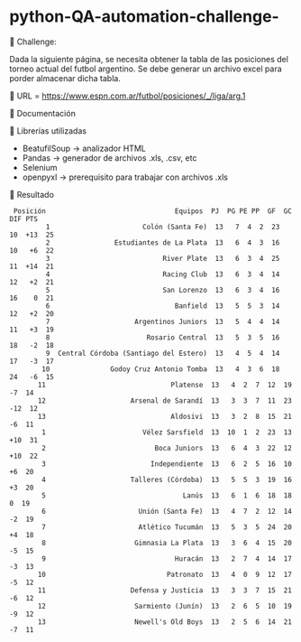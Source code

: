 # python-QA-automation-challenge-

🚀 Challenge:

Dada la siguiente página, se necesita obtener la tabla de las posiciones del torneo actual del futbol argentino. Se debe generar un archivo excel para porder almacenar dicha tabla.

📌 URL = https://www.espn.com.ar/futbol/posiciones/_/liga/arg.1

📑 Documentación

📌 Librerías utilizadas

* BeatufilSoup -> analizador HTML
* Pandas -> generador de archivos .xls, .csv, etc
* Selenium 
* openpyxl -> prerequisito para trabajar con archivos .xls

📑 Resultado

```
 Posición                                Equipos  PJ  PG PE PP  GF  GC  DIF PTS
         1                       Colón (Santa Fe)  13   7  4  2  23  10  +13  25
         2                Estudiantes de La Plata  13   6  4  3  16  10   +6  22
         3                            River Plate  13   6  3  4  25  11  +14  21
         4                            Racing Club  13   6  3  4  14  12   +2  21
         5                            San Lorenzo  13   6  3  4  16  16    0  21
         6                               Banfield  13   5  5  3  14  12   +2  20
         7                     Argentinos Juniors  13   5  4  4  14  11   +3  19
         8                        Rosario Central  13   5  3  5  16  18   -2  18
         9  Central Córdoba (Santiago del Estero)  13   4  5  4  14  17   -3  17
        10               Godoy Cruz Antonio Tomba  13   4  3  6  18  24   -6  15
       11                               Platense  13   4  2  7  12  19   -7  14
       12                     Arsenal de Sarandí  13   3  3  7  11  23  -12  12
       13                               Aldosivi  13   3  2  8  15  21   -6  11
        1                        Vélez Sarsfield  13  10  1  2  23  13  +10  31
        2                           Boca Juniors  13   6  4  3  22  12  +10  22
        3                          Independiente  13   6  2  5  16  10   +6  20
        4                     Talleres (Córdoba)  13   5  5  3  19  16   +3  20
        5                                  Lanús  13   6  1  6  18  18    0  19
        6                       Unión (Santa Fe)  13   4  7  2  12  14   -2  19
        7                       Atlético Tucumán  13   5  3  5  24  20   +4  18
        8                      Gimnasia La Plata  13   3  6  4  15  20   -5  15
        9                                Huracán  13   2  7  4  14  17   -3  13
       10                              Patronato  13   4  0  9  12  17   -5  12
       11                     Defensa y Justicia  13   3  3  7  15  21   -6  12
       12                      Sarmiento (Junín)  13   2  6  5  10  19   -9  12
       13                      Newell's Old Boys  13   2  5  6  14  21   -7  11
